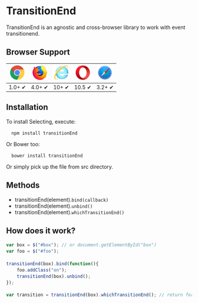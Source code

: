 # TransitionEnd

TransitionEnd is an agnostic and cross-browser library to work with event transitionend.

## Browser Support

<img src="./images/chrome.png" width="42" alt="Chrome"> | <img src="./images/firefox.png" width="42" alt="Firefox"> | <img src="./images/ie.png" width="42" alt="Internet Explorer"> | <img src="./images/opera.png" width="42" alt="Opera"> | <img src="./images/safari.png" width="42">
--- | --- | --- | --- | --- |
1.0+ ✔ | 4.0+ ✔ | 10+ ✔ | 10.5 ✔ | 3.2+ ✔ |

## Installation
To install Selecting, execute:

```shell
  npm install transitionEnd
```

Or Bower too:
```shell
  bower install transitionEnd
```

Or simply pick up the file from src directory.

## Methods
* transitionEnd(element).<code>bind(callback)</code>
* transitionEnd(element).<code>unbind()</code>
* transitionEnd(element).<code>whichTransitionEnd()</code>

## How does it work?
```js
var box = $("#box"); // or document.getElementById("box")
var foo = $("#foo");

transitionEnd(box).bind(function(){
	foo.addClass("on");
	transitionEnd(box).unbind();
});

var transition = transitionEnd(box).whichTransitionEnd(); // return for example "webkitTransitionEnd"
```
